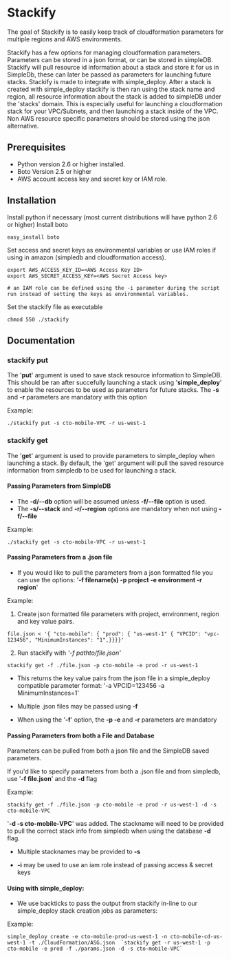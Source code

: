 Stackify
========

The goal of Stackify is to easily keep track of cloudformation parameters for multiple regions and AWS environments.

 Stackify has a few options for managing cloudformation parameters. Parameters can be stored in a json format, or can be stored in simpleDB. Stackify will pull resource id information about a stack and store it for us in SimpleDb, these can later be passed as parameters for launching future stacks.   Stackify is made to integrate with simple_deploy. After a stack is created with simple_deploy stackify is then ran using the stack name and region, all resource information about the stack is added to simpleDB under the 'stacks' domain. This is especially useful for launching a cloudformation stack for your VPC/Subnets, and then launching a stack inside of the VPC. Non AWS resource specific parameters should be stored using the json alternative.

Prerequisites
-------------

* Python version 2.6 or higher installed.
* Boto Version 2.5 or higher
* AWS account access key and secret key or IAM role.

Installation
------------

Install python if necessary (most current distributions will have python 2.6 or higher)
Install boto

```
easy_install boto
```

Set access and secret keys as environmental variables or use IAM roles if using in amazon (simpledb and cloudformation access).

```
export AWS_ACCESS_KEY_ID=<AWS Access Key ID>
export AWS_SECRET_ACCESS_KEY=<AWS Secret Access key>
  
# an IAM role can be defined using the -i parameter during the script run instead of setting the keys as environmental variables.
```

Set the stackify file as executable

```
chmod 550 ./stackify
```

Documentation
-----------

### stackify put


The '**put**' argument is used to save stack resource information to SimpleDB.
This should be ran after succefully launching a stack using '__simple_deploy__' to enable the resources to be used as parameters for future stacks.
The __-s__ and __-r__ parameters are mandatory with this option

Example:
``` 
./stackify put -s cto-mobile-VPC -r us-west-1        
```

### stackify get

The '**get**' argument is used to provide parameters to simple_deploy when launching a stack.
By default, the 'get' argument will pull the saved resource information from simpledb to be used for launching a stack.

#### Passing Parameters from SimpleDB

* The __-d/--db__ option will be assumed unless __-f/--file__  option is used.  
* The __-s/--stack__ and __-r/--region__ options are mandatory when not using __-f/--file__

Example: 
```
./stackify get -s cto-mobile-VPC -r us-west-1        
```

#### Passing Parameters from a .json file

* If you would like to pull the parameters from a json formatted file you can use the options: '**-f filename(s) -p project -e environment  -r region**'
  
Example: 
1. Create json formatted file parameters with project, environment, region and key value pairs.

```
file.json < '{ "cto-mobile": { "prod": { "us-west-1" { "VPCID": "vpc-123456", "MinimumInstances": "1",}}}}'
```

2. Run stackify with _'-f pathto/file.json'_

```
stackify get -f ./file.json -p cto-mobile -e prod -r us-west-1
```

* This returns the key value pairs from the json file in a simple_deploy compatible parameter format: '-a VPCID=123456 -a MinimumInstances=1'

* Multiple .json files may be passed using __-f__
 
* When using the '__-f__' option, the __-p -e__ and __-r__ parameters are mandatory
  

#### Passing Parameters from both a File and Database

Parameters can be pulled from both a json file and the SimpleDB saved parameters. 

If you'd like to specify parameters from both a .json file and from simpledb, use '__-f file.json__' and the __-d__ flag
    
Example:

```
stackify get -f ./file.json -p cto-mobile -e prod -r us-west-1 -d -s cto-mobile-VPC
```

'__-d -s cto-mobile-VPC__' was added. The stackname will need to be provided to pull the correct stack info from simpledb when using the database __-d__ flag. 

* Multiple stacknames may be provided to __-s__

* __-i__ <iam role name> may be used to use an iam role instead of passing access & secret keys

#### Using with simple_deploy:

 * We use backticks to pass the output from stackify in-line to our simple_deploy stack creation jobs as parameters:

Example:

```
simple_deploy create -e cto-mobile-prod-us-west-1 -n cto-mobile-cd-us-west-1 -t ./CloudFormation/ASG.json  `stackify get -r us-west-1 -p cto-mobile -e prod -f ./params.json -d -s cto-mobile-VPC`
```

